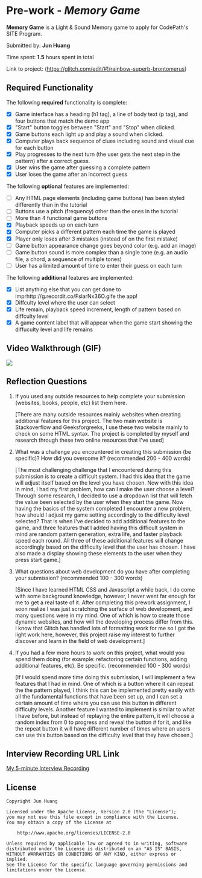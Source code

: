 # Pre-work - _Memory Game_

**Memory Game** is a Light & Sound Memory game to apply for CodePath's SITE Program.

Submitted by: **Jun Huang**

Time spent: **1.5** hours spent in total

Link to project: (https://glitch.com/edit/#!/rainbow-superb-brontomerus)

## Required Functionality

The following **required** functionality is complete:

- [x] Game interface has a heading (h1 tag), a line of body text (p tag), and four buttons that match the demo app
- [x] "Start" button toggles between "Start" and "Stop" when clicked.
- [x] Game buttons each light up and play a sound when clicked.
- [x] Computer plays back sequence of clues including sound and visual cue for each button
- [x] Play progresses to the next turn (the user gets the next step in the pattern) after a correct guess.
- [x] User wins the game after guessing a complete pattern
- [x] User loses the game after an incorrect guess

The following **optional** features are implemented:

- [ ] Any HTML page elements (including game buttons) has been styled differently than in the tutorial
- [ ] Buttons use a pitch (frequency) other than the ones in the tutorial
- [ ] More than 4 functional game buttons
- [x] Playback speeds up on each turn
- [x] Computer picks a different pattern each time the game is played
- [x] Player only loses after 3 mistakes (instead of on the first mistake)
- [ ] Game button appearance change goes beyond color (e.g. add an image)
- [ ] Game button sound is more complex than a single tone (e.g. an audio file, a chord, a sequence of multiple tones)
- [ ] User has a limited amount of time to enter their guess on each turn

The following **additional** features are implemented:

- [x] List anything else that you can get done to imprhttp://g.recordit.co/FslarNx36O.gife the app!
- [x] Diffculty level where the user can select
- [x] Life remain, playback speed increment, length of pattern based on diffculty level
- [x] A game content label that will appear when the game start showing the 
      diffuculty level and life remains

## Video Walkthrough (GIF)

![](http://g.recordit.co/FslarNx36O.gif)

## Reflection Questions

1. If you used any outside resources to help complete your submission (websites, books, people, etc) list them here.

   [There are many outside resources mainly websites when creating additional features for this project. The two main website is Stackoverflow and Geeksforgreeks,
    I use these two website mainly to check on some HTML syntax. The project is completed by myself and research through these two online resources that I've used]

2. What was a challenge you encountered in creating this submission (be specific)? How did you overcome it? (recommended 200 - 400 words)

   [The most challenging challenge that I encountered during this submission is to create a difficult system. I had this idea that the game will adjust itself based
   on the level you have chosen. Now with this idea in mind, I had my first problem, how can I make the user choose a level? Through some research, I decided to use 
   a dropdown list that will fetch the value been selected by the user when they start the game. Now having the basics of the system completed I encounter a new 
   problem, how should I adjust my game setting accordingly to the difficulty level selected? That is when I've decided to add additional features to the game, and 
   three features that I added having this difficult system in mind are random pattern generation, extra life, and faster playback speed each round. All three of 
   these additional features will change accordingly based on the difficulty level that the user has chosen. I have also made a display showing these elements to the
   user when they press start game.]

3. What questions about web development do you have after completing your submission? (recommended 100 - 300 words)

   [Since I have learned HTML CSS and Javascript a while back, I do come with some background knowledge, however, I never went far enough for me to get a real taste 
   of it. After completing this prework assignment, I soon realize I was just scratching the surface of web development, and many questions were in my mind. One of 
   which is how to create those dynamic websites, and how will the developing process differ from this. I know that Glitch has handled lots of formatting work for me
   so I got the light work here, however, this project raise my interest to further discover and learn in the field of web development.]

4. If you had a few more hours to work on this project, what would you spend them doing (for example: refactoring certain functions, adding additional features, etc). Be specific. (recommended 100 - 300 words)

   [If I would spend more time doing this submission, I will implement a few features that I had in mind. One of which is a button where it can repeat the 
   the pattern played, I think this can be implemented pretty easily with all the fundamental functions that have been set up, and I can set a certain amount of time 
   where you can use this button in different difficulty levels. Another feature I wanted to implement is similar to what I have before, but instead of replaying the 
   entire pattern, it will choose a random index from 0 to progress and reveal the button # for it, and like the repeat button it will have different number of times 
   where an users can use this button based on the difficulty level that they have chosen.]

## Interview Recording URL Link

[My 5-minute Interview Recording](https://www.loom.com/share/0967738930e34c30a185cbce24c6ee13)

## License

    Copyright Jun Huang

    Licensed under the Apache License, Version 2.0 (the "License");
    you may not use this file except in compliance with the License.
    You may obtain a copy of the License at

        http://www.apache.org/licenses/LICENSE-2.0

    Unless required by applicable law or agreed to in writing, software
    distributed under the License is distributed on an "AS IS" BASIS,
    WITHOUT WARRANTIES OR CONDITIONS OF ANY KIND, either express or implied.
    See the License for the specific language governing permissions and
    limitations under the License.
